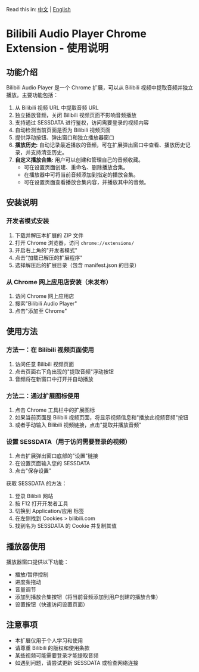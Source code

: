 
Read this in: [中文](README.md) | [English](README_EN.md)

# Bilibili Audio Player Chrome Extension - 使用说明

## 功能介绍

Bilibili Audio Player 是一个 Chrome 扩展，可以从 Bilibili 视频中提取音频并独立播放。主要功能包括：

1. 从 Bilibili 视频 URL 中提取音频 URL
2. 独立播放音频，关闭 Bilibili 视频页面不影响音频播放
3. 支持通过 SESSDATA 进行鉴权，访问需要登录的视频内容
4. 自动检测当前页面是否为 Bilibili 视频页面
5. 提供浮动按钮、弹出窗口和独立播放器窗口
6. **播放历史:** 自动记录最近播放的音频，可在扩展弹出窗口中查看、播放历史记录，并支持清空历史。
7. **自定义播放合集:** 用户可以创建和管理自己的音频收藏。
    * 可在设置页面创建、重命名、删除播放合集。
    * 在播放器中可将当前音频添加到指定的播放合集。
    * 可在设置页面查看播放合集内容，并播放其中的音频。

## 安装说明

### 开发者模式安装

1. 下载并解压本扩展的 ZIP 文件
2. 打开 Chrome 浏览器，访问 `chrome://extensions/`
3. 开启右上角的"开发者模式"
4. 点击"加载已解压的扩展程序"
5. 选择解压后的扩展目录（包含 manifest.json 的目录）

### 从 Chrome 网上应用店安装（未发布）

1. 访问 Chrome 网上应用店
2. 搜索"Bilibili Audio Player"
3. 点击"添加至 Chrome"

## 使用方法

### 方法一：在 Bilibili 视频页面使用

1. 访问任意 Bilibili 视频页面
2. 点击页面右下角出现的"提取音频"浮动按钮
3. 音频将在新窗口中打开并自动播放

### 方法二：通过扩展图标使用

1. 点击 Chrome 工具栏中的扩展图标
2. 如果当前页面是 Bilibili 视频页面，将显示视频信息和"播放此视频音频"按钮
3. 或者手动输入 Bilibili 视频链接，点击"提取并播放音频"

### 设置 SESSDATA（用于访问需要登录的视频）

1. 点击扩展弹出窗口底部的"设置"链接
2. 在设置页面输入您的 SESSDATA
3. 点击"保存设置"

获取 SESSDATA 的方法：
1. 登录 Bilibili 网站
2. 按 F12 打开开发者工具
3. 切换到 Application/应用 标签
4. 在左侧找到 Cookies > bilibili.com
5. 找到名为 SESSDATA 的 Cookie 并复制其值

## 播放器使用

播放器窗口提供以下功能：
- 播放/暂停控制
- 进度条拖动
- 音量调节
- 添加到播放合集按钮（将当前音频添加到用户创建的播放合集）
- 设置按钮（快速访问设置页面）

## 注意事项

- 本扩展仅用于个人学习和使用
- 请尊重 Bilibili 的版权和使用条款
- 某些视频可能需要登录才能提取音频
- 如遇到问题，请尝试更新 SESSDATA 或检查网络连接
